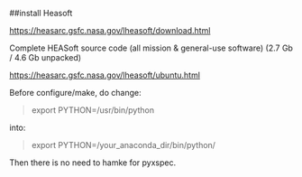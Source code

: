 

##install Heasoft

https://heasarc.gsfc.nasa.gov/lheasoft/download.html

Complete HEASoft source code (all mission & general-use software) (2.7 Gb / 4.6 Gb unpacked)

https://heasarc.gsfc.nasa.gov/lheasoft/ubuntu.html

Before configure/make, do change:

> export PYTHON=/usr/bin/python

into:

> export PYTHON=/your_anaconda_dir/bin/python/

Then there is no need to hamke for pyxspec.


